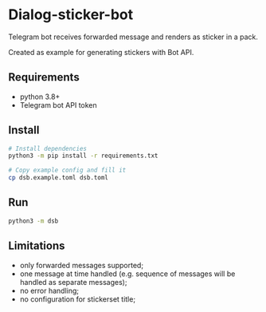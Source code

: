 # Dialog-sticker-bot

Telegram bot receives forwarded message and renders as sticker in a pack.

Created as example for generating stickers with Bot API.

## Requirements

- python 3.8+
- Telegram bot API token

## Install

```bash
# Install dependencies
python3 -m pip install -r requirements.txt

# Copy example config and fill it 
cp dsb.example.toml dsb.toml
```

## Run

```bash
python3 -m dsb
```

## Limitations

- only forwarded messages supported;
- one message at time handled (e.g. sequence of messages will be handled as separate messages);
- no error handling;
- no configuration for stickerset title;